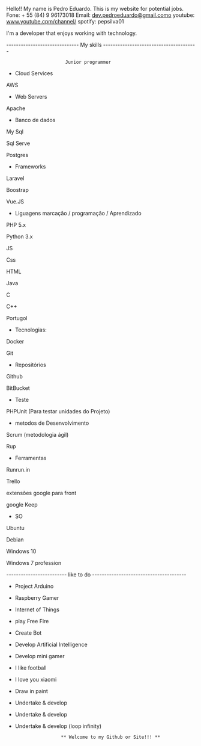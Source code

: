 Hello!! My name is Pedro Eduardo. This is my website for potential jobs.
Fone: + 55 (84) 9 96173018
Email: dev.pedroeduardo@gmail.como
youtube: www.youtube.cpm/channel/
spotify: pepsilva01


I'm a developer that enjoys working with technology.

------------------------------ My skills ---------------------------------------

                          Junior programmer

* Cloud Services

AWS

* Web Servers

Apache

*  Banco de dados

My Sql

Sql Serve

Postgres

* Frameworks

Laravel

Boostrap

Vue.JS

* Liguagens marcação / programação / Aprendizado

PHP 5.x

Python 3.x

JS

Css

HTML

Java

C

C++

Portugol

* Tecnologias:

Docker

Git

* Repositórios

Github

BitBucket

* Teste

PHPUnit (Para testar unidades do Projeto)

* metodos de Desenvolvimento

 Scrum (metodologia ágil)

 Rup

* Ferramentas

Runrun.in

Trello

extensões google para front

google Keep

* SO

Ubuntu

Debian

Windows 10

Windows 7 profession

------------------------- like to do ---------------------------------------

* Project Arduino
* Raspberry Gamer
* Internet of Things
* play Free Fire
* Create Bot
* Develop Artificial Intelligence
* Develop mini gamer
* I like football
* I love you xiaomi
* Draw in paint
* Undertake & develop
* Undertake & develop
* Undertake & develop (loop infinity)

                       ** Welcome to my Github or Site!!! **

